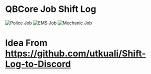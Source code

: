 # QBCore Job Shift Log

![Police Job](https://cdn.discordapp.com/attachments/911895850148560917/912792069939032144/unknown.png)
![EMS Job](https://cdn.discordapp.com/attachments/911895850148560917/912791998631649310/unknown.png)
![Mechanic Job](https://cdn.discordapp.com/attachments/911895850148560917/912792069939032144/unknown.png)

# Idea From https://github.com/utkuali/Shift-Log-to-Discord